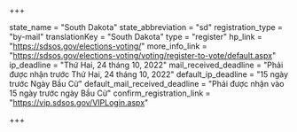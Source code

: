 +++

state_name = "South Dakota"
state_abbreviation = "sd"
registration_type = "by-mail"
translationKey = "South Dakota"
type = "register"
hp_link = "https://sdsos.gov/elections-voting/"
more_info_link = "https://sdsos.gov/elections-voting/voting/register-to-vote/default.aspx"
ip_deadline = "Thứ Hai, 24 tháng 10, 2022"
mail_received_deadline = "Phải được nhận trước Thứ Hai, 24 tháng 10, 2022"
default_ip_deadline = "15 ngày trước Ngày Bầu Cử"
default_mail_received_deadline = "Phải được nhận vào 15 ngày trước ngày Bầu Cử"
confirm_registration_link = "https://vip.sdsos.gov/VIPLogin.aspx"

+++